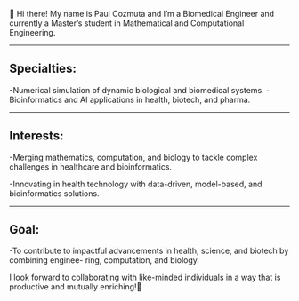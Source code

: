 👋 Hi there! My name is Paul Cozmuta and I’m a Biomedical Engineer and currently a Master’s 
student in Mathematical and Computational Engineering.

---------------------------------------------------------------------------------------------
Specialties:
---------------------------------------------------------------------------------------------
-Numerical simulation of dynamic biological and biomedical systems.
-Bioinformatics and AI applications in health, biotech, and pharma.

---------------------------------------------------------------------------------------------
Interests:
---------------------------------------------------------------------------------------------
-Merging mathematics, computation, and biology to tackle complex challenges in healthcare and 
bioinformatics. 

-Innovating in health technology with data-driven, model-based, and bioinformatics solutions.

---------------------------------------------------------------------------------------------
Goal:
---------------------------------------------------------------------------------------------
-To contribute to impactful advancements in health, science, and biotech by combining enginee-
ring, computation, and biology.

I look forward to collaborating with like-minded individuals in a way that is productive and 
mutually enriching!👋

